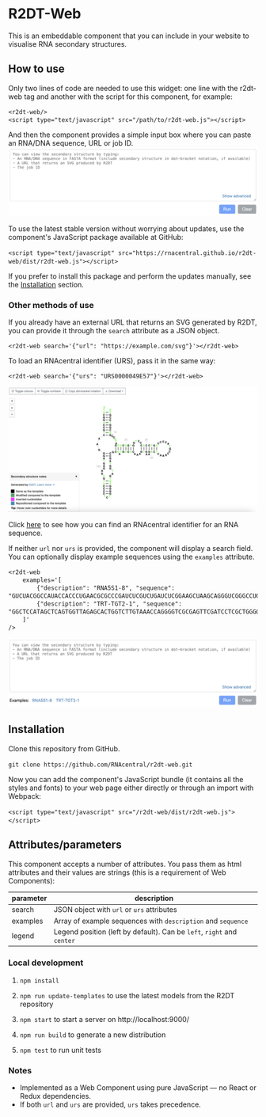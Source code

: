 # R2DT-Web

This is an embeddable component that you can include in your website to visualise RNA secondary structures.

## How to use

Only two lines of code are needed to use this widget: one line with the r2dt-web tag and another with the script 
for this component, for example:

```
<r2dt-web/>
<script type="text/javascript" src="/path/to/r2dt-web.js"></script>
```    
And then the component provides a simple input box where you can paste an RNA/DNA sequence, URL or job ID.
![Search input](img/search.png)

To use the latest stable version without worrying about updates, use the component's JavaScript package available at 
GitHub:

`<script type="text/javascript" src="https://rnacentral.github.io/r2dt-web/dist/r2dt-web.js"></script>`

If you prefer to install this package and perform the updates manually, see the [Installation](#Installation) section.

### Other methods of use

If you already have an external URL that returns an SVG generated by R2DT, you can provide it through the 
`search` attribute as a JSON object.

```
<r2dt-web search='{"url": "https://example.com/svg"}'></r2dt-web>
```

To load an RNAcentral identifier (URS), pass it in the same way:

```
<r2dt-web search='{"urs": "URS0000049E57"}'></r2dt-web>
```

![URS visualisation](img/urs.png)

Click [here](https://rnacentral.org/help#how-to-find-rnacentral-id) to see how you can find an RNAcentral identifier 
for an RNA sequence.

If neither `url` nor `urs` is provided, the component will display a search field. You can optionally display example 
sequences using the `examples` attribute.

```
<r2dt-web 
    examples='[
        {"description": "RNA5S1-8", "sequence": "GUCUACGGCCAUACCACCCUGAACGCGCCCGAUCUCGUCUGAUCUCGGAAGCUAAGCAGGGUCGGGCCUGGUUAGUACUUGGAUGGGAGACCGCCUGGGAAUACCGGGUGCUGUAGGCUUU"},
        {"description": "TRT-TGT2-1", "sequence": "GGCTCCATAGCTCAGTGGTTAGAGCACTGGTCTTGTAAACCAGGGGTCGCGAGTTCGATCCTCGCTGGGGCCT"}
    ]'
/>
```

![Search with examples](img/search-with-examples.png)

## Installation

Clone this repository from GitHub.

`git clone https://github.com/RNAcentral/r2dt-web.git`

Now you can add the component's JavaScript bundle (it contains all the styles and fonts) to your web page either 
directly or through an import with Webpack:

`<script type="text/javascript" src="/r2dt-web/dist/r2dt-web.js"></script>`

## Attributes/parameters

This component accepts a number of attributes. You pass them as html attributes and their values are strings 
(this is a requirement of Web Components):

| parameter | description                                                            |
|-----------|------------------------------------------------------------------------|
| search    | JSON object with `url` or `urs` attributes                             |
| examples  | Array of example sequences with `description` and `sequence`           |
| legend    | Legend position (left by default). Can be `left`, `right` and `center` |

### Local development

1. `npm install`

2. `npm run update-templates` to use the latest models from the R2DT repository

3. `npm start` to start a server on http://localhost:9000/

4. `npm run build` to generate a new distribution

5. `npm test` to run unit tests

### Notes

- Implemented as a Web Component using pure JavaScript — no React or Redux dependencies.
- If both `url` and `urs` are provided, `urs` takes precedence.
